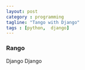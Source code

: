 ```yaml
---
layout: post
category : programming
tagline: "Tango with Django"
tags : [python,  django]
---
```


### Rango

Django Django
<!--more-->

